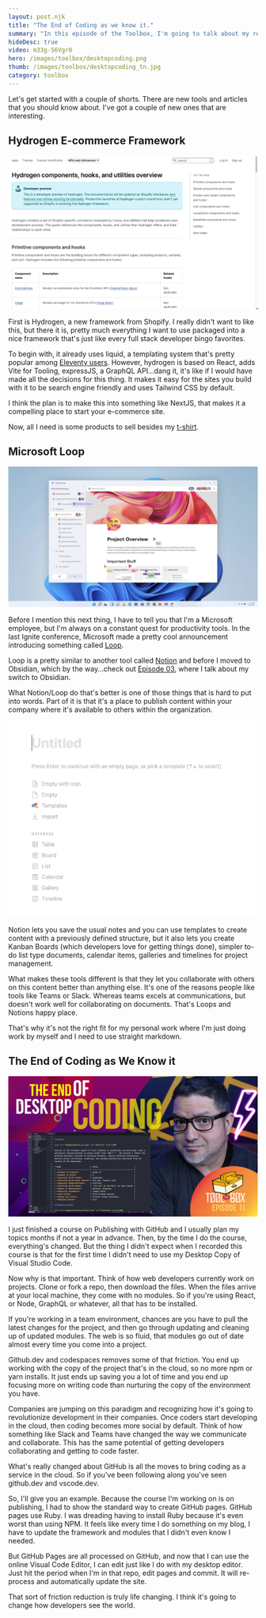 ```yaml
---
layout: post.njk
title: "The End of Coding as we know it."
summary: "In this episode of the Toolbox, I'm going to talk about my recent experience creating a new course using online tools and why I think that's the future of coding...Dear friends, it's the end of coding as we know it."
hideDesc: true
video: m33g-56Vgr0
hero: /images/toolbox/desktopcoding.png
thumb: /images/toolbox/desktopcoding_tn.jpg
category: toolbox
---
```


Let's get started with a couple of shorts. There are new tools and articles that you should know about. I've got a couple of new ones that are interesting.

## Hydrogen E-commerce Framework

[![Hydrogen E-commerce Framework](/images/shorts/2021-11-10_00-17-02.png)](https://shopify.dev/api/hydrogen)

First is Hydrogen, a new framework from Shopify. I really didn't want to like this, but there it is, pretty much everything I want to use packaged into a nice framework that's just like every full stack developer bingo favorites.

To begin with, it already uses liquid, a templating system that's pretty popular among [Eleventy users](https://www.11ty.dev/). However, hydrogen is based on React, adds Vite for Tooling, expressJS, a GraphQL API…dang it, it's like if I would have made all the decisions for this thing. It makes it easy for the sites you build with it to be search engine friendly and uses Tailwind CSS by default.

I think the plan is to make this into something like NextJS, that makes it a compelling place to start your e-commerce site.

Now, all I need is some products to sell besides my [t-shirt](https://cottonbureau.com/products/pow-shirt).

## Microsoft Loop

[![Github Issues](/images/shorts/2021-11-10_00-36-17.png)](https://www.microsoft.com/en-us/microsoft-loop)

Before I mention this next thing, I have to tell you that I'm a Microsoft employee, but I'm always on a constant quest for productivity tools. In the last Ignite conference, Microsoft made a pretty cool announcement introducing something called [Loop](https://www.microsoft.com/en-us/microsoft-loop).

Loop is a pretty similar to another tool called [Notion](https://www.notion.so/) and before I moved to Obsidian, which by the way…check out [Episode 03](https://www.youtube.com/watch?v=6YJfZE8UUXg), where I talk about my switch to Obsidian.

What Notion/Loop do that's better is one of those things that is hard to put into words. Part of it is that it's a place to publish content within your company where it's available to others within the organization.

![Notion Documents](/images/shorts/2021-11-10_01-15-02.png)

Notion lets you save the usual notes and you can use templates to create content with a previously defined structure, but it also lets you create Kanban Boards (which developers love for getting things done), simpler to-do list type documents, calendar items, galleries and timelines for project management.

What makes these tools different is that they let you collaborate with others on this content better than anything else. It's one of the reasons people like tools like Teams or Slack. Whereas teams excels at communications, but doesn't work well for collaborating on documents. That's Loops and Notions happy place.

That's why it's not the right fit for my personal work where I'm just doing work by myself and I need to use straight markdown.

## The End of Coding as We Know it

![The End of Coding](/images/toolbox/desktopcoding.png)

I just finished a course on Publishing with GitHub and I usually plan my topics months if not a year in advance. Then, by the time I do the course, everything's changed. But the thing I didn't expect when I recorded this course is that for the first time I didn't need to use my Desktop Copy of Visual Studio Code.

Now why is that important. Think of how web developers currently work on projects. Clone or fork a repo, then download the files. When the files arrive at your local machine, they come with no modules. So if you're using React, or Node, GraphQL or whatever, all that has to be installed.

If you're working in a team environment, chances are you have to pull the latest changes for the project, and then go through updating and cleaning up of updated modules. The web is so fluid, that modules go out of date almost every time you come into a project.

Github.dev and codespaces removes some of that friction. You end up working with the copy of the project that's in the cloud, so no more npm or yarn installs. It just ends up saving you a lot of time and you end up focusing more on writing code than nurturing the copy of the environment you have.

Companies are jumping on this paradigm and recognizing how it's going to revolutionize development in their companies. Once coders start developing in the cloud, then coding becomes more social by default. Think of how something like Slack and Teams have changed the way we communicate and collaborate. This has the same potential of getting developers collaborating and getting to code faster.

What's really changed about GitHub is all the moves to bring coding as a service in the cloud. So if you've been following along you've seen github.dev and vscode.dev.

So, I'll give you an example. Because the course I'm working on is on publishing, I had to show the standard way to create GitHub pages. GitHub pages use Ruby. I was dreading having to install Ruby because it's even worst than using NPM. It feels like every time I do something on my blog, I have to update the framework and modules that I didn't even know I needed.

But GitHub Pages are all processed on GitHub, and now that I can use the online Visual Code Editor, I can edit just like I do with my desktop editor. Just hit the period when I'm in that repo, edit pages and commit. It will re-process and automatically update the site.

That sort of friction reduction is truly life changing. I think it's going to change how developers see the world.
